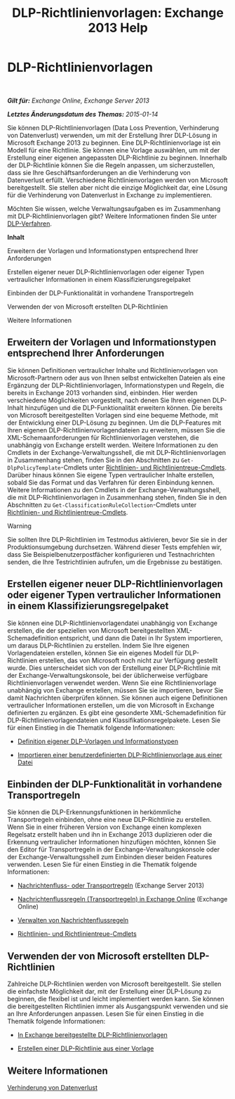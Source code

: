 ﻿---
title: 'DLP-Richtlinienvorlagen: Exchange 2013 Help'
TOCTitle: DLP-Richtlinienvorlagen
ms:assetid: c7b1a8e4-30d9-4409-85c5-f85ae023737d
ms:mtpsurl: https://technet.microsoft.com/de-de/library/JJ657730(v=EXCHG.150)
ms:contentKeyID: 50476671
ms.date: 04/24/2018
mtps_version: v=EXCHG.150
ms.translationtype: HT
---

# DLP-Richtlinienvorlagen

 

_**Gilt für:** Exchange Online, Exchange Server 2013_

_**Letztes Änderungsdatum des Themas:** 2015-01-14_

Sie können DLP-Richtlinienvorlagen (Data Loss Prevention, Verhinderung von Datenverlust) verwenden, um mit der Erstellung Ihrer DLP-Lösung in Microsoft Exchange 2013 zu beginnen. Eine DLP-Richtlinienvorlage ist ein Modell für eine Richtlinie. Sie können eine Vorlage auswählen, um mit der Erstellung einer eigenen angepassten DLP-Richtlinie zu beginnen. Innerhalb der DLP-Richtlinie können Sie die Regeln anpassen, um sicherzustellen, dass sie Ihre Geschäftsanforderungen an die Verhinderung von Datenverlust erfüllt. Verschiedene Richtlinienvorlagen werden von Microsoft bereitgestellt. Sie stellen aber nicht die einzige Möglichkeit dar, eine Lösung für die Verhinderung von Datenverlust in Exchange zu implementieren.

Möchten Sie wissen, welche Verwaltungsaufgaben es im Zusammenhang mit DLP-Richtlinienvorlagen gibt? Weitere Informationen finden Sie unter [DLP-Verfahren](dlp-procedures-exchange-2013-help.md).

**Inhalt**

Erweitern der Vorlagen und Informationstypen entsprechend Ihrer Anforderungen

Erstellen eigener neuer DLP-Richtlinienvorlagen oder eigener Typen vertraulicher Informationen in einem Klassifizierungsregelpaket

Einbinden der DLP-Funktionalität in vorhandene Transportregeln

Verwenden der von Microsoft erstellten DLP-Richtlinien

Weitere Informationen

## Erweitern der Vorlagen und Informationstypen entsprechend Ihrer Anforderungen

Sie können Definitionen vertraulicher Inhalte und Richtlinienvorlagen von Microsoft-Partnern oder aus von Ihnen selbst entwickelten Dateien als eine Ergänzung der DLP-Richtlinienvorlagen, Informationstypen und Regeln, die bereits in Exchange 2013 vorhanden sind, einbinden. Hier werden verschiedene Möglichkeiten vorgestellt, nach denen Sie Ihren eigenen DLP-Inhalt hinzufügen und die DLP-Funktionalität erweitern können. Die bereits von Microsoft bereitgestellten Vorlagen sind eine bequeme Methode, mit der Entwicklung einer DLP-Lösung zu beginnen. Um die DLP-Features mit Ihren eigenen DLP-Richtlinienvorlagendateien zu erweitern, müssen Sie die XML-Schemaanforderungen für Richtlinienvorlagen verstehen, die unabhängig von Exchange erstellt werden. Weitere Informationen zu den Cmdlets in der Exchange-Verwaltungsshell, die mit DLP-Richtlinienvorlagen in Zusammenhang stehen, finden Sie in den Abschnitten zu `Get-DlpPolicyTemplate`-Cmdlets unter [Richtlinien- und Richtlinientreue-Cmdlets](https://technet.microsoft.com/de-de/library/dd298082\(v=exchg.150\)). Darüber hinaus können Sie eigene Typen vertraulicher Inhalte erstellen, sobald Sie das Format und das Verfahren für deren Einbindung kennen. Weitere Informationen zu den Cmdlets in der Exchange-Verwaltungsshell, die mit DLP-Richtlinienvorlagen in Zusammenhang stehen, finden Sie in den Abschnitten zu `Get-ClassificationRuleCollection`-Cmdlets unter [Richtlinien- und Richtlinientreue-Cmdlets](https://technet.microsoft.com/de-de/library/dd298082\(v=exchg.150\)).


> [!WARNING]
> Sie sollten Ihre DLP-Richtlinien im Testmodus aktivieren, bevor Sie sie in der Produktionsumgebung durchsetzen. Während dieser Tests empfehlen wir, dass Sie Beispielbenutzerpostfächer konfigurieren und Testnachrichten senden, die Ihre Testrichtlinien aufrufen, um die Ergebnisse zu bestätigen.



## Erstellen eigener neuer DLP-Richtlinienvorlagen oder eigener Typen vertraulicher Informationen in einem Klassifizierungsregelpaket

Sie können eine DLP-Richtlinienvorlagendatei unabhängig von Exchange erstellen, die der speziellen von Microsoft bereitgestellten XML-Schemadefinition entspricht, und dann die Datei in Ihr System importieren, um daraus DLP-Richtlinien zu erstellen. Indem Sie Ihre eigenen Vorlagendateien erstellen, können Sie ein eigenes Modell für DLP-Richtlinien erstellen, das von Microsoft noch nicht zur Verfügung gestellt wurde. Dies unterscheidet sich von der Erstellung einer DLP-Richtlinie mit der Exchange-Verwaltungskonsole, bei der üblicherweise verfügbare Richtlinienvorlagen verwendet werden. Wenn Sie eine Richtlinienvorlage unabhängig von Exchange erstellen, müssen Sie sie importieren, bevor Sie damit Nachrichten überprüfen können. Sie können auch eigene Definitionen vertraulicher Informationen erstellen, um die von Microsoft in Exchange definierten zu ergänzen. Es gibt eine gesonderte XML-Schemadefinition für DLP-Richtlinienvorlagendateien und Klassifikationsregelpakete. Lesen Sie für einen Einstieg in die Thematik folgende Informationen:

  -  [Definition eigener DLP-Vorlagen und Informationstypen](define-your-own-dlp-templates-and-information-types-exchange-2013-help.md)

  -  [Importieren einer benutzerdefinierten DLP-Richtlinienvorlage aus einer Datei](import-a-custom-dlp-policy-template-from-a-file-exchange-2013-help.md)

## Einbinden der DLP-Funktionalität in vorhandene Transportregeln

Sie können die DLP-Erkennungsfunktionen in herkömmliche Transportregeln einbinden, ohne eine neue DLP-Richtlinie zu erstellen. Wenn Sie in einer früheren Version von Exchange einen komplexen Regelsatz erstellt haben und ihn in Exchange 2013 duplizieren oder die Erkennung vertraulicher Informationen hinzufügen möchten, können Sie den Editor für Transportregeln in der Exchange-Verwaltungskonsole oder der Exchange-Verwaltungsshell zum Einbinden dieser beiden Features verwenden. Lesen Sie für einen Einstieg in die Thematik folgende Informationen:

  -  [Nachrichtenfluss- oder Transportregeln](mail-flow-rules-transport-rules-in-exchange-2013-exchange-2013-help.md) (Exchange Server 2013)

  -  [Nachrichtenflussregeln (Transportregeln) in Exchange Online](https://technet.microsoft.com/de-de/library/jj919238\(v=exchg.150\)) (Exchange Online)

  -  [Verwalten von Nachrichtenflussregeln](manage-mail-flow-rules-exchange-2013-help.md)
    
  -  [Richtlinien- und Richtlinientreue-Cmdlets](https://technet.microsoft.com/de-de/library/dd298082\(v=exchg.150\))

## Verwenden der von Microsoft erstellten DLP-Richtlinien

Zahlreiche DLP-Richtlinien werden von Microsoft bereitgestellt. Sie stellen die einfachste Möglichkeit dar, mit der Erstellung einer DLP-Lösung zu beginnen, die flexibel ist und leicht implementiert werden kann. Sie können die bereitgestellten Richtlinien immer als Ausgangspunkt verwenden und sie an Ihre Anforderungen anpassen. Lesen Sie für einen Einstieg in die Thematik folgende Informationen:

  - [In Exchange bereitgestellte DLP-Richtlinienvorlagen](https://review.docs.microsoft.com/de-de/exchange/security-and-compliance/data-loss-prevention/dlp-policy-templates)

  - [Erstellen einer DLP-Richtlinie aus einer Vorlage](https://review.docs.microsoft.com/de-de/exchange/security-and-compliance/data-loss-prevention/create-dlp-policy-from-template)

## Weitere Informationen

[Verhinderung von Datenverlust](https://review.docs.microsoft.com/de-de/exchange/security-and-compliance/data-loss-prevention/data-loss-prevention)

